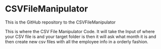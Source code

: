 # CSVFileManipulator
This is the GitHub repository to the CSVFileManipulator

This is where the CSV File Manipulator Code. It will take the Input of where your CSV file is and your target folder is then it will ask what month it is and then create new csv files with all the employee info in a orderly fashion.
